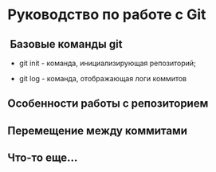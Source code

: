 # Руководство по работе с Git

##  Базовые команды git

* git init - команда, инициализирующая репозиторий;

* git log - команда, отображающая логи коммитов

## Особенности работы с репозиторием

## Перемещение между коммитами

## Что-то еще... 